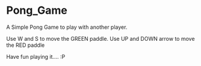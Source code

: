 # Pong_Game
A Simple Pong Game to play with another player.

Use W and S to move the GREEN paddle.
Use UP and DOWN arrow to move the RED paddle

Have fun playing it....
:P
